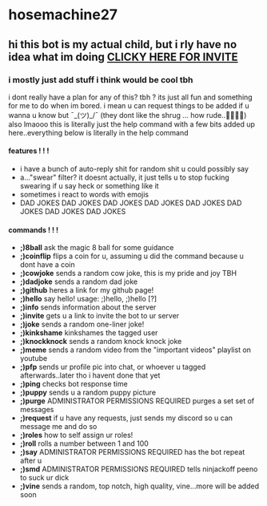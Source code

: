 # hosemachine27
## hi this bot is my actual child, but i rly have no idea what im doing [CLICKY HERE FOR INVITE](https://discordapp.com/api/oauth2/authorize?client_id=433064995274883078&permissions=0&scope=bot)
### i mostly just add stuff i think would be cool tbh
i dont really have a plan for any of this? tbh ? its just all fun and something for me to do when im bored. i mean u can request things to be added if u wanna u know but ¯\_(ツ)_/¯
(they dont like the shrug ... how rude..🤷🤷🤷🤷) also lmaooo this is literally just the help command with a few bits added up here..everything below is literally in the help command

#### features ! ! !
* i have a bunch of auto-reply shit for random shit u could possibly say
* a..."swear" filter? it doesnt actually, it just tells u to stop fucking swearing if u say heck or something like it
* sometimes i react to words with emojis
* DAD JOKES DAD JOKES DAD JOKES DAD JOKES DAD JOKES DAD JOKES DAD JOKES DAD JOKES

#### commands ! ! !
* **;)8ball**
ask the magic 8 ball for some guidance
* **;)coinflip**
flips a coin for u, assuming u did the command because u dont have a coin
* **;)cowjoke**
sends a random cow joke, this is my pride and joy TBH
* **;)dadjoke**
sends a random dad joke
* **;)github**
heres a link for my github page!
* **;)hello**
say hello!
usage: ;)hello, ;)hello [?]
* **;)info**
sends information about the server
* **;)invite**
gets u a link to invite the bot to ur server
* **;)joke**
sends a random one-liner joke!
* **;)kinkshame**
kinkshames the tagged user
* **;)knockknock**
sends a random knock knock joke
* **;)meme**
sends a random video from the "important videos" playlist on youtube
* **;)pfp**
sends ur profile pic into chat, or whoever u tagged afterwards..later tho i havent done that yet
* **;)ping**
checks bot response time
* **;)puppy**
sends u a random puppy picture
* **;)purge**
ADMINISTRATOR PERMISSIONS REQUIRED
purges a set set of messages
* **;)request**
if u have any requests, just sends my discord so u can message me and do so
* **;)roles**
how to self assign ur roles!
* **;)roll**
rolls a number between 1 and 100
* **;)say**
ADMINISTRATOR PERMISSIONS REQUIRED
has the bot repeat after u
* **;)smd**
ADMINISTRATOR PERMISSIONS REQUIRED
tells ninjackoff peeno to suck ur dick
* **;)vine**
sends a random, top notch, high quality, vine...more will be added soon

